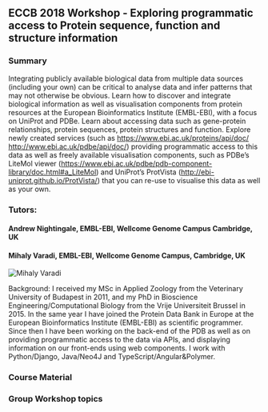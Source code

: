 ## ECCB 2018 Workshop - Exploring programmatic access to Protein sequence, function and structure information

### Summary

Integrating publicly available biological data from multiple data sources (including your own) can be critical to analyse data and infer patterns that may not otherwise be obvious. Learn how to discover and integrate biological information as well as visualisation components from protein resources at the European Bioinformatics Institute (EMBL-EBI), with a focus on UniProt and PDBe. Learn about accessing data such as gene-protein relationships, protein sequences, protein structures and function. Explore newly created services (such as https://www.ebi.ac.uk/proteins/api/doc/ http://www.ebi.ac.uk/pdbe/api/doc/) providing programmatic access to this data as well as freely available visualisation components, such as PDBe’s LiteMol viewer (https://www.ebi.ac.uk/pdbe/pdb-component-library/doc.html#a_LiteMol) and UniProt’s ProtVista (http://ebi-uniprot.github.io/ProtVista/) that you can re-use to visualise this data as well as your own.


### Tutors:
#### Andrew Nightingale, EMBL-EBI, Wellcome Genome Campus Cambridge, UK

#### Mihaly Varadi, EMBL-EBI, Wellcome Genome Campus, Cambridge, UK
![Mihaly Varadi](https://avatars3.githubusercontent.com/u/24314338?s=150)

Background: I received my MSc in Applied Zoology from the Veterinary University of Budapest in 2011, and my PhD in Bioscience Engineering/Computational Biology from the Vrije Universiteit Brussel in 2015. In the same year I have joined the Protein Data Bank in Europe at the European Bioinformatics Institute (EMBL-EBI) as scientific programmer. Since then I have been working on the back-end of the PDB as well as on providing programmatic access to the data via APIs, and displaying information on our front-ends using web components. I work with Python/Django, Java/Neo4J and TypeScript/Angular&Polymer.

### Course Material


### Group Workshop topics
